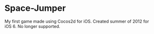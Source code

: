 Space-Jumper
============

My first game made using Cocos2d for iOS. Created summer of 2012 for iOS 6. No longer supported.

